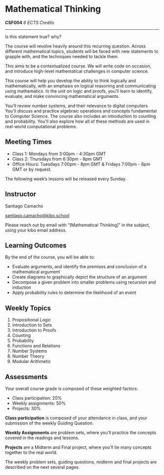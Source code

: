 # Mathematical Thinking

**CSF004**
_6 ECTS Credits_

---

Is this statement true? why?

The course will revolve heavily around this recurring question. Across different mathematical topics, students will be faced with new statements to grapple with, and the techniques needed to tackle them.

This aims to be a contextualized course. We will write code on occasion, and introduce high-level mathematical challenges in computer science.

This course will help you develop the ability to think logically and mathematically, with an emphasis on logical reasoning and communicating using mathematics. In the unit on logic and proofs, you'll learn to identify, evaluate, and make convincing mathematical arguments.

You'll review number systems, and their relevance to digital computers. You'll discuss and practice algebraic operations and concepts fundamental to Computer Science. The course also includes an introduction to counting and probability.  You'll also explore how all of these methods are used in real-world computational problems.

## Meeting Times

* Class 1: Mondays from 3:00pm - 4:30pm GMT
* Class 2: Thursdays from 6:30pm - 8pm GMT
* Office Hours: Tuesdays 7:00pm - 8pm GMT & Fridays 7:00pm - 8pm GMT or by request.

The following week’s lessons will be released every Sunday.

## Instructor

Santiago Camacho 

[santiago.camacho@kibo.school](mailto:santiago.camacho@kibo.school)

Please reach out by email with “[Mathematical Thinking]” in the subject, using your kibo email address.

## Learning Outcomes

By the end of the course, you will be able to:
* Evaluate arguments, and identify the premises and conclusion of a mathematical argument 
* Create diagrams to graphically depict the structure of an argument 
* Decompose a given problem into smaller problems using recursion and induction
* Apply probability rules to determine the likelihood of an event

## Weekly Topics

1. Propositional Logic
2. Introduction to Sets
3. Introduction to Proofs
4. Counting
5. Probability
6. Functions and Relations
7. Number Systems
8. Number Theory
9. Modular Arithmetic

## Assessments

Your overall course grade is composed of these weighted factors:

* Class participation: 20%
* Weekly assignments: 50%
* Projects: 30%

**Class participation** is composed of your attendance in class, and your
submission of the weekly Guiding Question.

**Weekly Assignments** are problem sets, where you'll practice the concepts
covered in the readings and lessons.

**Projects** are a Midterm and Final project, where you'll tie many concepts
together to the real world.

The weekly problem sets, guiding questions, midterm and final
projects are described on the next several pages.
